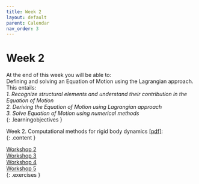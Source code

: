 ```yaml
---
title: Week 2
layout: default
parent: Calendar
nav_order: 3
---
```


# Week 2

At the end of this week you will be able to: <br>
Defining and solving an Equation of Motion using the Lagrangian approach. This entails:<br>
<i>1. Recognize structural elements and understand their contribution in the Equation of Motion</i><br>
<i>2. Deriving the Equation of Motion using Lagrangian approach</i> <br>
<i>3. Solve Equation of Motion using numerical methods</i><br>
{: .learningobjectives }

Week 2. Computational methods for rigid body dynamics [[pdf]](https://surfdrive.surf.nl/files/index.php/s/Jm8e95QGRS97bDq/download?path=%2FWeek2&files=2_1_Dynamics_of_rigid_bodies.pdf):<br>
{: .content }

[Workshop 2](https://teachbooks.tudelft.nl/computational-modelling/dynamics/Exercises/Workshop_Linearizing_EOM.html)<br>
[Workshop 3](https://teachbooks.tudelft.nl/computational-modelling/dynamics/Exercises/Workshop_EOM_Pendulum.html)<br>
[Workshop 4](https://teachbooks.tudelft.nl/computational-modelling/dynamics/Exercises/Workshop_EOM_2DOF.html)<br>
[Workshop 5](https://teachbooks.tudelft.nl/computational-modelling/dynamics/Exercises/Workshop_EOM_4DOF.html)<br>
{: .exercises }
